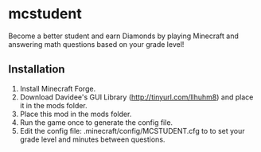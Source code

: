 mcstudent
=========

Become a better student and earn Diamonds by playing Minecraft and answering math questions based on your grade level!

Installation
-------------------
1. Install Minecraft Forge.
2. Download Davidee's GUI Library (http://tinyurl.com/llhuhm8) and place it in the mods folder.
3. Place this mod in the mods folder. 
4. Run the game once to generate the config file.
5. Edit the config file: .minecraft/config/MCSTUDENT.cfg to to set your grade level and minutes between questions.
